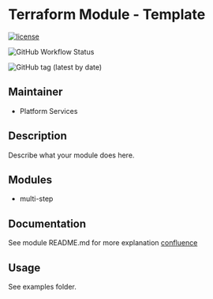 # Terraform Module - Template

[![license](https://img.shields.io/badge/License-Apache%202.0-blue.svg)](https://opensource.org/licenses/Apache-2.0)

![GitHub Workflow Status](https://img.shields.io/github/workflow/status/ohpensource/terraform-aws-ohp-CHANGEME/continuous-delivery)

![GitHub tag (latest by date)](https://img.shields.io/github/v/tag/ohpensource/terraform-aws-ohp-CHANGEME)

## Maintainer

* Platform Services

## Description

Describe what your module does here.

## Modules

* multi-step

## Documentation

See module README.md for more explanation
[confluence](https://ohpendev.atlassian.net/wiki/spaces/CCE/pages/2062320795/Terraform+Modules)

## Usage

See examples folder.
